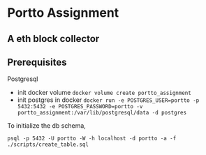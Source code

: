 # Portto Assignment

## A eth block collector

## Prerequisites

Postgresql

* init docker volume `docker volume create portto_assignment`
* init postgres in docker  `docker run -e POSTGRES_USER=portto -p 5432:5432 -e POSTGRES_PASSWORD=portto -v portto_assignment:/var/lib/postgresql/data -d postgres`


To initialize the db schema,

`psql -p 5432 -U portto -W -h localhost -d portto -a -f ./scripts/create_table.sql`